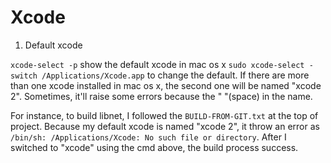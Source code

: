 # Xcode

1. Default xcode

`xcode-select -p` show the default xcode in mac os x
`sudo xcode-select -switch /Applications/Xcode.app` to change the default.
If there are more than one xcode installed in mac os x, the second one will be named "xcode 2". Sometimes, it'll raise some errors because the " "(space) in the name. 

For instance, to build libnet, I followed the `BUILD-FROM-GIT.txt` at the top of project. Because my default xcode is named "xcode 2", it throw an error as
`/bin/sh: /Applications/Xcode: No such file or directory`. After I switched to "xcode" using the cmd above, the build process success.
